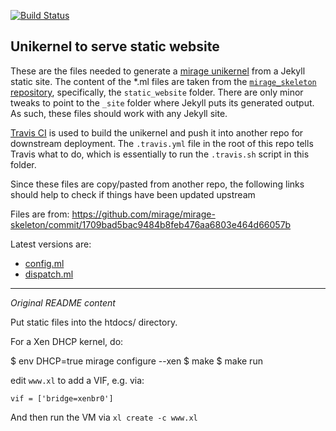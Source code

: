 [![Build Status](https://travis-ci.org/amirmc/amirmc.github.com.png?branch=master)](https://travis-ci.org/amirmc/amirmc.github.com)

## Unikernel to serve static website

These are the files needed to generate a [mirage unikernel][] from a Jekyll
static site.  The content of the \*.ml files are taken from the
[`mirage_skeleton` repository][1], specifically, the `static_website` folder.
There are only minor tweaks to point to the `_site` folder where Jekyll puts
its generated output. As such, these files should work with any Jekyll site.

[Travis CI][] is used to build the unikernel and push it into another repo
for downstream deployment.  The `.travis.yml` file in the root of this repo
tells Travis what to do, which is essentially to run the `.travis.sh` script
in this folder.

Since these files are copy/pasted from another repo, the following links
should help to check if things have been updated upstream

Files are from: https://github.com/mirage/mirage-skeleton/commit/1709bad5bac9484b8feb476aa6803e464d66057b

Latest versions are:
- [config.ml][]
- [dispatch.ml][]

[1]: https://github.com/mirage/mirage-skeleton

[mirage unikernel]: http://openmirage.org
[Travis CI]: https://travis-ci.org
[config.ml]: https://github.com/mirage/mirage-skeleton/commits/master/static_website/config.ml
[dispatch.ml]: https://github.com/mirage/mirage-skeleton/commits/master/static_website/dispatch.ml


***************************************

*Original README content*

Put static files into the htdocs/ directory.

For a Xen DHCP kernel, do:

$ env DHCP=true mirage configure --xen
$ make
$ make run

edit `www.xl` to add a VIF, e.g. via:

```
vif = ['bridge=xenbr0']
```

And then run the VM via `xl create -c www.xl`
